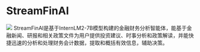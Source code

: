 # StreamFinAI
![](https://github.com/XuanKeAI/StreamFinAI/blob/main/images/DALL%C2%B7E%202024-03-26%2022.45.02%20-%20Create%20a%20simple%20and%20clean%20logo%20for%20a%20fintech%20company%20named%20StreamFinAI%2C%20focusing%20on%20minimalism.%20The%20logo%20should%20have%20a%20clear%2C%20easily%20recognizable%20symb.webp)
StreamFinAI是基于InternLM2-7B模型构建的金融财务分析智能体，能基于金融新闻、研报和相关政策文件为用户提供投资建议、时事分析和政策解读，并能快捷迅速的分析和处理财务会计数据，提取和概括有效信息，辅助决策。
